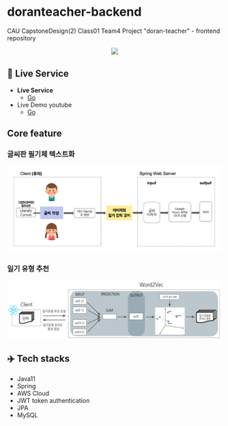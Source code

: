 # doranteacher-backend
CAU CapstoneDesign(2) Class01 Team4 Project "doran-teacher" - frontend repository

<div align="center">
    <img src="https://user-images.githubusercontent.com/65646971/195904814-fb44e3b0-d028-4454-a256-454db0d3b48b.png" />
</div>

## 🎥 Live Service

- **Live Service**
    - [Go](https://doranssam.com/)
- Live Demo youtube
    - [Go](https://www.youtube.com/watch?v=GzYts7R1SD4)

## Core feature
### 글씨판 필기체 텍스트화
![img.png](img.png)
### 일기 유형 추천
![img_1.png](img_1.png)

## ✈️ Tech stacks

- Java11 
- Spring
- AWS Cloud
- JWT token authentication
- JPA
- MySQL
